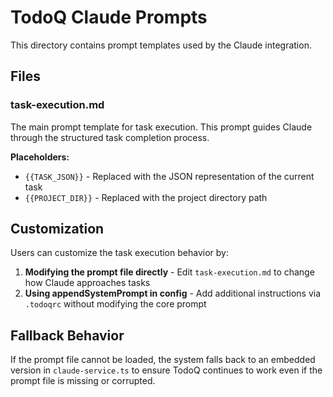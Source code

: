 # TodoQ Claude Prompts

This directory contains prompt templates used by the Claude integration.

## Files

### task-execution.md
The main prompt template for task execution. This prompt guides Claude through the structured task completion process.

**Placeholders:**
- `{{TASK_JSON}}` - Replaced with the JSON representation of the current task
- `{{PROJECT_DIR}}` - Replaced with the project directory path

## Customization

Users can customize the task execution behavior by:

1. **Modifying the prompt file directly** - Edit `task-execution.md` to change how Claude approaches tasks
2. **Using appendSystemPrompt in config** - Add additional instructions via `.todoqrc` without modifying the core prompt

## Fallback Behavior

If the prompt file cannot be loaded, the system falls back to an embedded version in `claude-service.ts` to ensure TodoQ continues to work even if the prompt file is missing or corrupted.